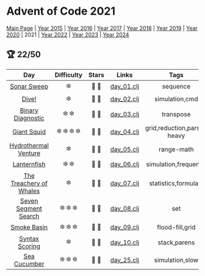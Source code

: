 # Advent of Code 2021

[Main Page](https://adventofcode.com/2021) | [Year 2015](/src/aoclj/year_2015/) | [Year 2016](/src/aoclj/year_2016/) | [Year 2017](/src/aoclj/year_2017/) | [Year 2018](/src/aoclj/year_2018/) | [Year 2019](/src/aoclj/year_2019/) | [Year 2020](/src/aoclj/year_2020/) | 2021 | [Year 2022](/src/aoclj/year_2022/) | [Year 2023](/src/aoclj/year_2023/) | [Year 2024](/src/aoclj/year_2024/)

## :trophy: 22/50

| Day | Difficulty | Stars | Links | Tags |
|:---: | :---: | :---: | :---: | :----: |
[Sonar Sweep](http://www.adventofcode.com/2021/day/1)|:snowflake:|:star2: :star2:|[day_01.clj](/src/aoclj/year_2021/day_01.clj)|sequence
[Dive!](http://www.adventofcode.com/2021/day/2)|:snowflake:|:star2: :star2:|[day_02.clj](/src/aoclj/year_2021/day_02.clj)|simulation,cmd
[Binary Diagnostic](http://www.adventofcode.com/2021/day/3)|:snowflake: :snowflake:|:star2: :star2:|[day_03.clj](/src/aoclj/year_2021/day_03.clj)|transpose
[Giant Squid](http://www.adventofcode.com/2021/day/4)|:snowflake: :snowflake: :snowflake: :snowflake:|:star2: :star2:|[day_04.clj](/src/aoclj/year_2021/day_04.clj)|grid,reduction,parse-heavy
[Hydrothermal Venture](http://www.adventofcode.com/2021/day/5)|:snowflake:|:star2: :star2:|[day_05.clj](/src/aoclj/year_2021/day_05.clj)|range-math
[Lanternfish](http://www.adventofcode.com/2021/day/6)|:snowflake: :snowflake:|:star2: :star2:|[day_06.clj](/src/aoclj/year_2021/day_06.clj)|simulation,frequency
[The Treachery of Whales](http://www.adventofcode.com/2021/day/7)|:snowflake:|:star2: :star2:|[day_07.clj](/src/aoclj/year_2021/day_07.clj)|statistics,formulaic
[Seven Segment Search](http://www.adventofcode.com/2021/day/8)|:snowflake: :snowflake: :snowflake:|:star2: :star2:|[day_08.clj](/src/aoclj/year_2021/day_08.clj)|set
[Smoke Basin](http://www.adventofcode.com/2021/day/9)|:snowflake: :snowflake: :snowflake:|:star2: :star2:|[day_09.clj](/src/aoclj/year_2021/day_09.clj)|flood-fill,grid
[Syntax Scoring](http://www.adventofcode.com/2021/day/10)|:snowflake:|:star2: :star2:|[day_10.clj](/src/aoclj/year_2021/day_10.clj)|stack,parens
[Sea Cucumber](http://www.adventofcode.com/2021/day/25)|:snowflake: :snowflake: :snowflake:|:star2: :star2:|[day_25.clj](/src/aoclj/year_2021/day_25.clj)|simulation,slow
